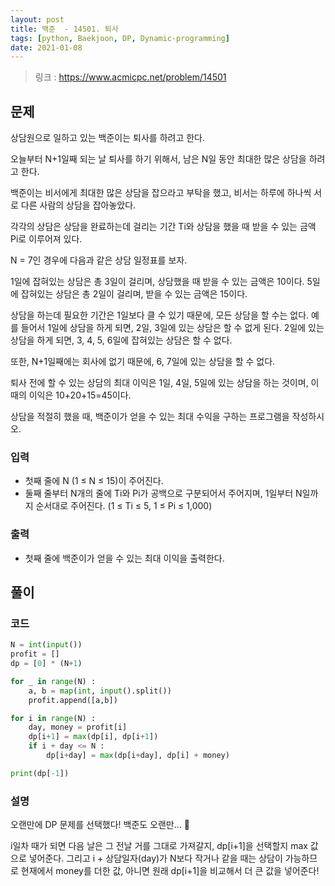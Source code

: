 ```yaml
---
layout: post
title: 백준  - 14501. 퇴사
tags: [python, Baekjoon, DP, Dynamic-programming]
date: 2021-01-08
---
```


> 링크 : https://www.acmicpc.net/problem/14501


## 문제
상담원으로 일하고 있는 백준이는 퇴사를 하려고 한다.

오늘부터 N+1일째 되는 날 퇴사를 하기 위해서, 남은 N일 동안 최대한 많은 상담을 하려고 한다.

백준이는 비서에게 최대한 많은 상담을 잡으라고 부탁을 했고, 비서는 하루에 하나씩 서로 다른 사람의 상담을 잡아놓았다.

각각의 상담은 상담을 완료하는데 걸리는 기간 Ti와 상담을 했을 때 받을 수 있는 금액 Pi로 이루어져 있다.

N = 7인 경우에 다음과 같은 상담 일정표를 보자.

1일에 잡혀있는 상담은 총 3일이 걸리며, 상담했을 때 받을 수 있는 금액은 10이다. 5일에 잡혀있는 상담은 총 2일이 걸리며, 받을 수 있는 금액은 15이다.

상담을 하는데 필요한 기간은 1일보다 클 수 있기 때문에, 모든 상담을 할 수는 없다. 예를 들어서 1일에 상담을 하게 되면, 2일, 3일에 있는 상담은 할 수 없게 된다. 2일에 있는 상담을 하게 되면, 3, 4, 5, 6일에 잡혀있는 상담은 할 수 없다.

또한, N+1일째에는 회사에 없기 때문에, 6, 7일에 있는 상담을 할 수 없다.

퇴사 전에 할 수 있는 상담의 최대 이익은 1일, 4일, 5일에 있는 상담을 하는 것이며, 이때의 이익은 10+20+15=45이다.

상담을 적절히 했을 때, 백준이가 얻을 수 있는 최대 수익을 구하는 프로그램을 작성하시오.

### 입력

- 첫째 줄에 N (1 ≤ N ≤ 15)이 주어진다.
- 둘째 줄부터 N개의 줄에 Ti와 Pi가 공백으로 구분되어서 주어지며, 1일부터 N일까지 순서대로 주어진다. (1 ≤ Ti ≤ 5, 1 ≤ Pi ≤ 1,000)

### 출력

- 첫째 줄에 백준이가 얻을 수 있는 최대 이익을 출력한다.

## 풀이

### 코드

```python
N = int(input())
profit = []
dp = [0] * (N+1)

for _ in range(N) :
    a, b = map(int, input().split())
    profit.append([a,b])

for i in range(N) :
    day, money = profit[i]
    dp[i+1] = max(dp[i], dp[i+1])
    if i + day <= N :
        dp[i+day] = max(dp[i+day], dp[i] + money)

print(dp[-1])
```

### 설명

오랜만에 DP 문제를 선택했다! 백준도 오랜만... 👀

i일차 때가 되면 다음 날은 그 전날 거를 그대로 가져갈지, dp[i+1]을 선택할지 max 값으로 넣어준다. 그리고 i + 상담일자(day)가 N보다 작거나 같을 때는 상담이 가능하므로 현재에서 money를 더한 값, 아니면 원래 dp[i+1]을 비교해서 더 큰 값을 넣어준다!